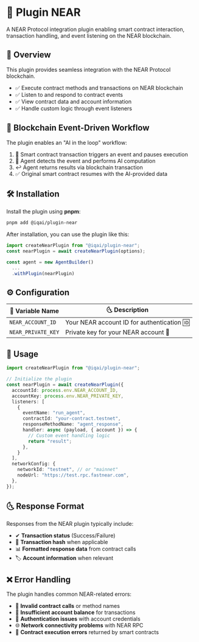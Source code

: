# 🌊 Plugin NEAR

A NEAR Protocol integration plugin enabling smart contract interaction, transaction handling, and event listening on the NEAR blockchain.

## 📌 Overview

This plugin provides seamless integration with the NEAR Protocol blockchain.

- ✅ Execute contract methods and transactions on NEAR blockchain
- ✅ Listen to and respond to contract events
- ✅ View contract data and account information
- ✅ Handle custom logic through event listeners

## 🔄 Blockchain Event-Driven Workflow

The plugin enables an "AI in the loop" workflow:

1. 🔗 Smart contract transaction triggers an event and pauses execution
2. 🤖 Agent detects the event and performs AI computation
3. ↩️ Agent returns results via blockchain transaction
4. ✅ Original smart contract resumes with the AI-provided data

## 🛠 Installation

Install the plugin using **pnpm**:

```bash
pnpm add @iqai/plugin-near
```

After installation, you can use the plugin like this:

```typescript
import createNearPlugin from "@iqai/plugin-near";
const nearPlugin = await createNearPlugin(options);

const agent = new AgentBuilder()
  ...
  .withPlugin(nearPlugin)
```

## ⚙ Configuration

| 🔧 Variable Name      | 🌜 Description                                       |
|----------------------|---------------------------------------------------|
| `NEAR_ACCOUNT_ID`    | Your NEAR account ID for authentication 🆔         |
| `NEAR_PRIVATE_KEY`   | Private key for your NEAR account 🔑               |

## 🚀 Usage

```typescript
import createNearPlugin from "@iqai/plugin-near";

// Initialize the plugin
const nearPlugin = await createNearPlugin({
  accountId: process.env.NEAR_ACCOUNT_ID,
  accountKey: process.env.NEAR_PRIVATE_KEY,
  listeners: [
    {
      eventName: "run_agent",
      contractId: "your-contract.testnet",
      responseMethodName: "agent_response",
      handler: async (payload, { account }) => {
        // Custom event handling logic
        return "result";
      },
    }
  ],
  networkConfig: {
    networkId: "testnet", // or "mainnet"
    nodeUrl: "https://test.rpc.fastnear.com",
  },
});
```

## 🌜 Response Format

Responses from the NEAR plugin typically include:

- ✔ **Transaction status** (Success/Failure)
- 🔗 **Transaction hash** when applicable
- 📊 **Formatted response data** from contract calls
- 🏷 **Account information** when relevant

## ❌ Error Handling

The plugin handles common NEAR-related errors:

- 🚨 **Invalid contract calls** or method names
- 💸 **Insufficient account balance** for transactions
- 🔑 **Authentication issues** with account credentials
- 🌐 **Network connectivity problems** with NEAR RPC
- 🚫 **Contract execution errors** returned by smart contracts
